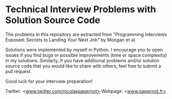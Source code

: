 # Technical Interview Problems with Solution Source Code

The problems in this repository are extracted from "Programming Interviews
Exposed: Secrets to Landing Your Next Job" by Mongan et al. 

Solutions were implemented by myself in Python. I encourage you to open issues
if you find bugs or possible improvements (time or space complexity) in my
solutions. Similarly, if you have additional problems and/or solution source
code that you would like to share with others, feel free to submit a pull
request. 

Good luck for your interview preparation!

Twitter: <www.twitter.com/nicolaspapernot>
Webpage: <www.papernot.fr> 


